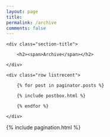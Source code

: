 ```yaml
---
layout: page
title: 
permalink: /archive
comments: false
---
```


<!-- Posts Index
================================================== -->
<section class="recent-posts">

    <div class="section-title">

        <h2><span>Archive</span></h2>

    </div>

    <div class="row listrecent">

        {% for post in paginator.posts %}

        {% include postbox.html %}

        {% endfor %}

    </div>

</section>

<!-- Pagination
================================================== -->
<div class="bottompagination">
<div class="pointerup"><i class="fa fa-caret-up"></i></div>
<span class="navigation" role="navigation">
    {% include pagination.html %}
</span>
</div>
